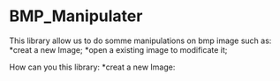 # BMP_Manipulater

This library allow us to do somme manipulations on bmp image such as:
    *creat a new Image;
    *open a existing image to modificate it;

How can you this library:
    *creat a new Image:
        